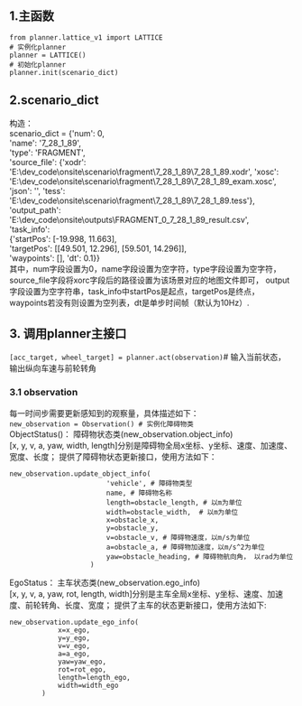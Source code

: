 ## 1.主函数
```
from planner.lattice_v1 import LATTICE
# 实例化planner
planner = LATTICE()
# 初始化planner
planner.init(scenario_dict)
```

## 2.scenario_dict
构造：<br>
scenario_dict = 
{'num': 0, <br>
'name': '7_28_1_89', <br> 
'type': 'FRAGMENT', <br> 
'source_file': {'xodr': 'E:\\dev_code\\onsite\\scenario\\fragment\\7_28_1_89\\7_28_1_89.xodr', 'xosc': 'E:\\dev_code\\onsite\\scenario\\fragment\\7_28_1_89\\7_28_1_89_exam.xosc', 'json': '', 'tess': 'E:\\dev_code\\onsite\\scenario\\fragment\\7_28_1_89\\7_28_1_89.tess'}, <br> 
'output_path': 'E:\\dev_code\\onsite\\outputs\\FRAGMENT_0_7_28_1_89_result.csv', <br> 
'task_info': <br>
    {'startPos': [-19.998, 11.663], <br>
    'targetPos': [[49.501, 12.296], [59.501, 14.296]], <br> 
    'waypoints': [], 'dt': 0.1}} <br>
其中，num字段设置为0，name字段设置为空字符，type字段设置为空字符，source_file字段将xorc字段后的路径设置为该场景对应的地图文件即可，
output字段设置为空字符串，task_info中startPos是起点，targetPos是终点，waypoints若没有则设置为空列表，dt是单步时间帧（默认为10Hz）.

## 3. 调用planner主接口
`
[acc_target, wheel_target] = planner.act(observation)
`# 输入当前状态，输出纵向车速与前轮转角
### 3.1 observation
每一时间步需要更新感知到的观察量，具体描述如下：<br>
`
new_observation = Observation() # 实例化障碍物类
`<br>
ObjectStatus()： 障碍物状态类(new_observation.object_info)<br>
[x, y, v, a, yaw, width, length]分别是障碍物全局x坐标、y坐标、速度、加速度、宽度、长度；
提供了障碍物状态更新接口，使用方法如下：
```
new_observation.update_object_info(
                        'vehicle', # 障碍物类型
                        name, # 障碍物名称
                        length=obstacle_length, # 以m为单位
                        width=obstacle_width,  # 以m为单位
                        x=obstacle_x,
                        y=obstacle_y,
                        v=obstacle_v, # 障碍物速度，以m/s为单位
                        a=obstacle_a, # 障碍物加速度，以m/s^2为单位
                        yaw=obstacle_heading, # 障碍物航向角， 以rad为单位
                    )

```
EgoStatus： 主车状态类(new_observation.ego_info)<br>
[x, y, v, a, yaw, rot, length, width]分别是主车全局x坐标、y坐标、速度、加速度、前轮转角、长度、宽度；
提供了主车的状态更新接口，使用方法如下:
```
new_observation.update_ego_info(
            x=x_ego,
            y=y_ego,
            v=v_ego,
            a=a_ego,
            yaw=yaw_ego,
            rot=rot_ego,
            length=length_ego,
            width=width_ego
        )
```

